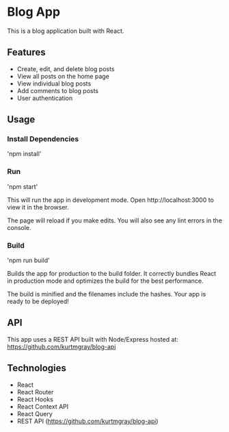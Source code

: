 # Blog App

This is a blog application built with React. 

## Features

- Create, edit, and delete blog posts
- View all posts on the home page
- View individual blog posts
- Add comments to blog posts
- User authentication

## Usage 

### Install Dependencies

\'npm install\'

### Run

\'npm start\'

This will run the app in development mode. Open http://localhost:3000 to view it in the browser.

The page will reload if you make edits. You will also see any lint errors in the console.

### Build

\'npm run build\'

Builds the app for production to the build folder. It correctly bundles React in production mode and optimizes the build for the best performance.

The build is minified and the filenames include the hashes. Your app is ready to be deployed!

## API
This app uses a REST API built with Node/Express hosted at: https://github.com/kurtmgray/blog-api

## Technologies
- React
- React Router
- React Hooks
- React Context API
- React Query
- REST API (https://github.com/kurtmgray/blog-api)

